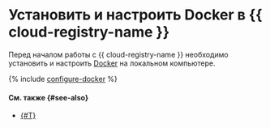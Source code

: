 # Установить и настроить Docker в {{ cloud-registry-name }}

Перед началом работы с {{ cloud-registry-name }} необходимо установить и настроить [Docker](https://www.docker.com/) на локальном компьютере.

{% include [configure-docker](../../../_includes/container-registry/configure-docker.md) %}

#### См. также {#see-also}

* [{#T}](authentication.md)
